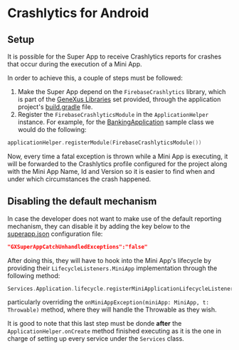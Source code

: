# Crashlytics for Android

## Setup

It is possible for the Super App to receive Crashlytics reports for crashes that occur during the execution of a Mini App.

In order to achieve this, a couple of steps must be followed:

1. Make the Super App depend on the `FirebaseCrashlytics` library, which is part of the [GeneXus Libraries](/Android/GeneXus%20Libraries) set provided, through the application project's [build.gradle](/Android/MiniAppCaller/app/build.gradle) file.
2. Register the `FirebaseCrashlyticsModule` in the `ApplicationHelper` instance. For example, for the [BankingApplication](/Android/MiniAppCaller/app/src/main/java/com/genexus/superapps/bankx/application/BankingApplication.kt) sample class we would do the following:
 
```kotlin
applicationHelper.registerModule(FirebaseCrashlyticsModule())
```

Now, every time a fatal exception is thrown while a Mini App is executing, it will be forwarded to the Crashlytics profile configured for the project along with the Mini App Name, Id and Version so it is easier to find when and under which circumstances the crash happened.

## Disabling the default mechanism

In case the developer does not want to make use of the default reporting mechanism, they can disable it by adding the key below to the [superapp.json](https://github.com/genexus-colab/gx-super-app/blob/main/Android/MiniAppCaller/app/src/main/res/raw/superapp_json) configuration file:

```json
"GXSuperAppCatchUnhandledExceptions":"false"
```

After doing this, they will have to hook into the Mini App's lifecycle by providing their `LifecycleListeners.MiniApp` implementation through the following method:

```kotlin
Services.Application.lifecycle.registerMiniApplicationLifecycleListener(listener: LifecycleListeners.MiniApp)
```

particularly overriding the `onMiniAppException(miniApp: MiniApp, t: Throwable)` method, where they will handle the Throwable as they wish.

It is good to note that this last step must be donde **after** the `ApplicationHelper.onCreate` method finished executing as it is the one in charge of setting up every service under the `Services` class.
